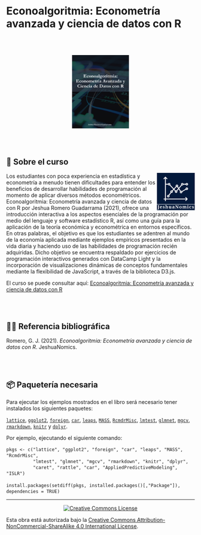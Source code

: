# Econoalgoritmia: Econometría avanzada y ciencia de datos con R

<br/>
<br/>

<p align="center"><img align="center" src="https://github.com/Jeshua-Romero-Guadarrama/Econoalgoritmia/blob/main/images/Econoalgoritmia.png" width="30%" height="30%"></p>

<br/>
<br/>

## 📖 Sobre el curso

<p><img src="https://github.com/Jeshua-Romero-Guadarrama/Econoalgoritmia/blob/main/images/logo.png" alt="logo" align="right" width="20%" height="20%"> 
Los estudiantes con poca experiencia en estadística y econometría a menudo tienen dificultades para entender los beneficios de desarrollar habilidades de programación al momento de aplicar diversos métodos econométricos. </i>Econoalgoritmia: Econometría avanzada y ciencia de datos con R</i>  por Jeshua Romero Guadarrama (2021), ofrece una introducción interactiva a los aspectos esenciales de la programación por medio del lenguaje y software estadístico R, así como una guía para la aplicación de la teoría económica y econométrica en entornos específicos. En otras palabras, el objetivo es que los estudiantes se adentren al mundo de la economía aplicada mediante ejemplos empíricos presentados en la vida diaria y haciendo uso de las habilidades de programación recién adquiridas. Dicho objetivo se encuentra respaldado por ejercicios de programación interactivos generados con DataCamp Light y la incorporación de visualizaciones dinámicas de conceptos fundamentales mediante la flexibilidad de JavaScript, a través de la biblioteca D3.js.</p>

El curso se puede consultar aquí: [Econoalgoritmia: Econometría avanzada y ciencia de datos con R](https://jeshua-romero-guadarrama.github.io/Econoalgoritmia/)

<br/>
<br/>

## ✍🏻 Referencia bibliográfica

Romero, G. J. (2021). *Econoalgoritmia: Econometría avanzada y ciencia de datos con R*. JeshuaNomics.

<br/>
<br/>

## 📦 Paquetería necesaria

Para ejecutar los ejemplos mostrados en el libro será necesario tener instalados los siguientes paquetes:

[`lattice`](https://cran.r-project.org/web/packages/lattice/index.html), 
[`ggplot2`](https://cran.r-project.org/web/packages/ggplot2/index.html), 
[`foreign`](https://cran.r-project.org/web/packages/foreign/index.html), 
[`car`](https://cran.r-project.org/web/packages/car/index.html), 
[`leaps`](https://cran.r-project.org/web/packages/leaps/index.html), 
[`MASS`](https://cran.r-project.org/web/packages/MASS/index.html), 
[`RcmdrMisc`](https://cran.r-project.org/web/packages/RcmdrMisc/index.html), 
[`lmtest`](https://cran.r-project.org/web/packages/lmtest/index.html), 
[`glmnet`](https://cran.r-project.org/web/packages/glmnet/index.html), 
[`mgcv`](https://cran.r-project.org/web/packages/mgcv/index.html), 
[`rmarkdown`](https://cran.r-project.org/web/packages/rmarkdown/index.html), 
[`knitr`](https://cran.r-project.org/web/packages/knitr/index.html) y 
[`dplyr`](https://cran.r-project.org/web/packages/dplyr/index.html).

Por ejemplo, ejecutando el siguiente comando:

```{r eval=FALSE}
pkgs <- c("lattice", "ggplot2", "foreign", "car", "leaps", "MASS", "RcmdrMisc", 
          "lmtest", "glmnet", "mgcv", "rmarkdown", "knitr", "dplyr",
          "caret", "rattle", "car", "AppliedPredictiveModeling", "ISLR")

install.packages(setdiff(pkgs, installed.packages()[,"Package"]), dependencies = TRUE)
```

___

<p align="center"><a rel="license" href="http://creativecommons.org/licenses/by-nc-sa/4.0/"><img alt="Creative Commons License" style="border-width:0" src="https://mirrors.creativecommons.org/presskit/buttons/88x31/svg/by-nc-sa.eu.svg"/></a></p>Esta obra está autorizada bajo la <a rel="license" href="http://creativecommons.org/licenses/by-nc-sa/4.0/">Creative Commons Attribution-NonCommercial-ShareAlike 4.0 International License</a>.